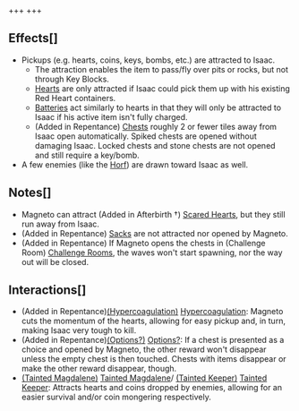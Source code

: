 +++
+++

Effects[]
---------


* Pickups (e.g. hearts, coins, keys, bombs, etc.) are attracted to Isaac.
	+ The attraction enables the item to pass/fly over pits or rocks, but not through Key Blocks.
	+ [Hearts](/wiki/Hearts "Hearts") are only attracted if Isaac could pick them up with his existing Red Heart containers.
	+ [Batteries](/wiki/Batteries "Batteries") act similarly to hearts in that they will only be attracted to Isaac if his active item isn't fully charged.
	+ (Added in Repentance) [Chests](/wiki/Chest "Chest") roughly 2 or fewer tiles away from Isaac open automatically. Spiked chests are opened without damaging Isaac. Locked chests and stone chests are not opened and still require a key/bomb.
* A few enemies (like the [Horf](/wiki/Horf "Horf")) are drawn toward Isaac as well.


Notes[]
-------


* Magneto can attract (Added in Afterbirth †) [Scared Hearts](/wiki/Scared_Heart "Scared Heart"), but they still run away from Isaac.
* (Added in Repentance) [Sacks](/wiki/Sacks "Sacks") are not attracted nor opened by Magneto.
* (Added in Repentance) If Magneto opens the chests in (Challenge Room) [Challenge Rooms](/wiki/Challenge_Room "Challenge Room"), the waves won't start spawning, nor the way out will be closed.


Interactions[]
--------------


* (Added in Repentance)[(Hypercoagulation)](/wiki/Hypercoagulation "Hypercoagulation") [Hypercoagulation](/wiki/Hypercoagulation "Hypercoagulation"): Magneto cuts the momentum of the hearts, allowing for easy pickup and, in turn, making Isaac very tough to kill.
* (Added in Repentance)[(Options?)](/wiki/Options%3F "Options?") [Options?](/wiki/Options%3F "Options?"): If a chest is presented as a choice and opened by Magneto, the other reward won't disappear unless the empty chest is then touched. Chests with items disappear or make the other reward disappear, though.
* [(Tainted Magdalene)](/wiki/Tainted_Magdalene "Tainted Magdalene") [Tainted Magdalene](/wiki/Tainted_Magdalene "Tainted Magdalene")/ [(Tainted Keeper)](/wiki/Tainted_Keeper "Tainted Keeper") [Tainted Keeper](/wiki/Tainted_Keeper "Tainted Keeper"): Attracts hearts and coins dropped by enemies, allowing for an easier survival and/or coin mongering respectively.


